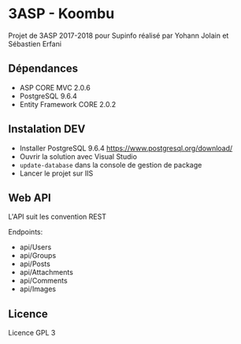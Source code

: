 # 3ASP - Koombu
Projet de 3ASP 2017-2018 pour Supinfo réalisé par Yohann Jolain et Sébastien Erfani

## Dépendances
- ASP CORE MVC 2.0.6
- PostgreSQL 9.6.4
- Entity Framework CORE 2.0.2

## Instalation DEV
- Installer PostgreSQL 9.6.4 https://www.postgresql.org/download/
- Ouvrir la solution avec Visual Studio 
- `update-database` dans la console de gestion de package
- Lancer le projet sur IIS

## Web API
L'API suit les convention REST

Endpoints:
- api/Users
- api/Groups
- api/Posts
- api/Attachments
- api/Comments
- api/Images

## Licence
Licence GPL 3

